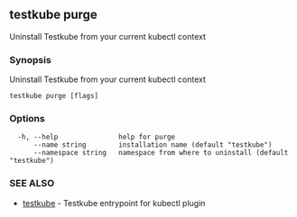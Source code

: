 ## testkube purge

Uninstall Testkube from your current kubectl context

### Synopsis

Uninstall Testkube from your current kubectl context

```
testkube purge [flags]
```

### Options

```
  -h, --help               help for purge
      --name string        installation name (default "testkube")
      --namespace string   namespace from where to uninstall (default "testkube")
```

### SEE ALSO

* [testkube](testkube.md)	 - Testkube entrypoint for kubectl plugin

